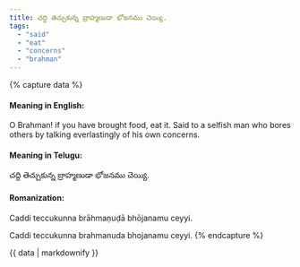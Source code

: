 ```yaml
---
title: చద్ది తెచ్చుకున్న బ్రాహ్మణుడా భోజనము చెయ్యి.
tags:
  - "said"
  - "eat"
  - "concerns"
  - "brahman"
---
```


{% capture data %}
#### Meaning in English:
O Brahman! if you have brought food, eat it.
Said to a selfish man who bores others by talking everlastingly of his own concerns.

#### Meaning in Telugu:
చద్ది తెచ్చుకున్న బ్రాహ్మణుడా భోజనము చెయ్యి.

#### Romanization:
Caddi teccukunna brāhmaṇuḍā bhōjanamu ceyyi.

Caddi teccukunna brahmanuda bhojanamu ceyyi.
{% endcapture %}

{{ data | markdownify }}

